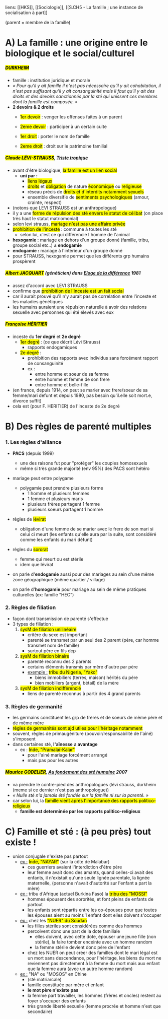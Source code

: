 liens: [[HKS]], [[Sociologie]], [[S.CH5 - La famille ; une instance de socialisation à part]]

(parent = membre de la famille)
# A) La famille : une origine entre le biologique et le social/culturel

##### <mark class="hltr-brown">DURKHEIM</mark>
- famille : institution juridique et morale
- *« Pour qu'il y ait famille il n'est pas nécessaire qu'il y ait cohabitation, il n'est pas suffisant qu'il y ait consanguinité mais il faut qu'il y ait des droits et des devoirs sanctionnés par la sté qui unissent ces membres dont la famille est composée. »*
- **2 devoirs & 2 droits**
	- <mark class="hltr-purple">1er devoir</mark> : venger les offenses faites à un parent
	- <mark class="hltr-purple">2eme devoir</mark> : participer à un certain culte

	- <mark class="hltr-purple">1er droit</mark> : porter le nom de famille
	- <mark class="hltr-purple">2eme droit</mark> : droit sur le patrimoine familial

##### <mark class="hltr-brown">Claude LÉVI-STRAUSS</mark>, <u>Triste tropique</u>
- avant d'être biologique, <mark class="hltr-purple">la famille est un lien social</mark> 
	- **uni par :**
		- <mark class="hltr-yellow">liens légaux</mark>
		- <mark class="hltr-yellow">droits</mark> et <mark class="hltr-yellow">obligation</mark> de nature <mark class="hltr-yellow">économique</mark> ou <mark class="hltr-yellow">religieuse</mark>
		- réseau précis de <mark class="hltr-yellow">droits et d'interdits notamment sexuels </mark>
		- ensemble diversifié de <mark class="hltr-yellow">sentiments psychologiques</mark> (amour, crainte, respect)
- (notons que LEVI STRAUSS est un anthropologue)
- il y a une <mark class="hltr-yellow">forme de répulsion des sté envers le statut de célibat</mark> (on place très haut le statut matriomonial)
- selon levi strauss, <mark class="hltr-purple">mariage n'est pas une affaire privée</mark>
- <mark class="hltr-purple">prohibition de l'inceste</mark> : commune à toutes les sté 
	- selon lui, c'est ce qui différencie l'homme de l'animal
- **hexogamie :** mariage en dehors d'un groupe donné (famille, tribu, groupe social etc..) **≠ endogamie**
- **endogamie :** mariage à l'intérieur d'un groupe donné 
- pour STRAUSS, hexogamie permet que les différents grp humains prospèrent

##### <mark class="hltr-brown">Albert JACQUART</mark> (généticien) dans <u>Eloge de la différence</u> 1981
- assez d'accord avec LEVI STRAUSS
- confirme que <mark class="hltr-purple">prohibition de l'inceste est un fait social</mark>
- car il aurait prouvé qu'il n'y aurait pas de correlation entre l'inceste et les maladies génétiques
- les humains auraient une répulsion naturelle à avoir des relations sexuelle avec personnes qui été élevés avec eux

##### <mark class="hltr-brown">Françoise HÉRITIER</mark>
- inceste du **1er degré** et **2e degré**
	- <mark class="hltr-purple">1er degré</mark> : (ce que décrit Lévi Strauss)
		- rapports endogamiques
	- <mark class="hltr-purple">2e degré</mark> : 
		- prohibition des rapports avec individus sans forcément rapport de consanguinité
		- ex :
			- entre homme et soeur de sa femme
			- entre homme et femme de son frere
			- entre homme et belle-fille
- (en france, depuis 1914, on peut se marier avec frere/soeur de sa femme/mari defunt et depuis 1980, pas besoin qu'il.elle soit mort.e, divorce suffit)
- cela est (pour F. HERITIER) de l'inceste de 2e degré

# B) Des règles de parenté multiples
### 1. Les règles d'alliance

- **PACS** (depuis 1999)
	- une des raisons fut pour "protéger" les couples homosexuels
	- même si très grande majorité (env 95%) des PACS sont hétéro
- mariage peut entre polygame
	- polygamie peut prendre plusieurs forme 
		- 1 homme et plusieurs femmes
		- 1 femme et plusieurs maris
		- plusieurs frères partagent 1 femme
		- plusieurs soeurs partagent 1 homme
- règles de <mark class="hltr-purple">lévirat</mark>
	- obligation d'une femme de se marier avec le frere de son mari si celui ci meurt (les enfants qu'elle aura par la suite, sont considéré comme les enfants du mari défunt)
- règles du <mark class="hltr-purple">sororat</mark>
	- femme qui meurt ou est stérile
	- idem que lévirat

- on parle d'**endogamie** aussi pour des mariages au sein d'une même zone géographique (même quartier / village)
- on parle d'**homogamie** pour mariage au sein de même pratiques culturelles (ex: famille "HEC")

### 2. Règles de filiation
- façon dont transmission de parenté s'effectue
- 3 types de filiation :
	1. <mark class="hltr-purple">sysM de filiation unilinéaire</mark>
		- critère du sexe est important
		- parenté se transmet par un seul des 2 parent (père, car homme transmet nom de famille)
		- surtout père en fils dcp
	2. <mark class="hltr-purple">sysM de filiation binaire</mark>
		- parenté reconnu des 2 parents
		- certains éléments transmis par mère d'autre par père
		- <u>exemple :</u>  <mark class="hltr-brown">tribu du Nigeria, "Yako"</mark>
			- biens immobiliers (terres, maison) hérités du père
			- bien mobiliers (argent, bétail) de la mère
	3. <mark class="hltr-purple">sysM de filiation indifférencié</mark>
		- liens de parenté reconnus à partir des 4 grand parents

### 3. Règles de germanité
- les germains constituent les grp de frères et de soeurs de même père et de même mère
- <mark class="hltr-yellow">règles de germanités sont ajd utiles pour l'héritage notamment</mark>
- souvent, règles de primaugéniture (pouvoir/responsabilité de l'aîné) s'imposent
- dans certaines sté, **l'aînesse ≠ avantage**
	- ex : <mark class="hltr-brown">Inde, "Pramalaï-Kalar"</mark>
		- pour l'ainé mariage forcément arrangé 
		- mais pas pour les autres 
##### <mark class="hltr-brown">Maurice GODELIER</mark>,  <u>Au fondement des sté humaine</u> 2007
- va prendre le contre-pied des anthropologues (lévi strauss, durkheim (meme si ce dernier n'est pas anthropologue))
- *« Nulle sté n'a jamais été fondée sur la famille ni sur la parenté. »*
- car selon lui, la <mark class="hltr-yellow">famille vient après l'importance des </mark><mark class="hltr-purple">rapports politico-religieux</mark>
	- **famille est determinée par les rapports politico-religieux**

# C) Famille et sté : (à peu près) tout existe !

- union conjugale n'existe pas partout
	- <u>ex :</u> <mark class="hltr-brown">Inde, "NAYAR"</mark> (sur la côte de Malabar)
		- ces guerriers avaient l'interdiction d'être père
		- leur femme avait donc des amants, quand celles-ci avait des enfants, il n'existait qu'une seule lignée parentale, la lignée maternelle, (personne n'avait d'autorité sur l'enfant a part la mère)
	- <u>ex :</u> tribu d'Afrique (actuel Burkina Faso) la <mark class="hltr-brown">tribu des "MOSSI"</mark>
		- hommes épousent des sororités, et font pleins de enfants de partout
		- les enfants sont répartis entre les co-épouses pour que toutes les épouses aient au moins 1 enfant dont elles doivent s'occuper
	- <u>ex :</u> chez les <mark class="hltr-brown">"NUER" du Soudan</mark>
		- les filles stériles sont considérées comme des hommes
		- percoivent donc une part de la dote familiale
			- elles doivent, avec cette dote, épouser une jeune fille (non stérile), la faire tomber enceinte avec un homme random
			- la femme stérile devient donc père de l'enfant
		- chez les NUER on peut créer des familles dont le mari légal est un mort sans descendance, pour l'héritage, les biens du mort ne reviennent pas directement à la femme du mort mais aux enfant que la femme aura (avec un autre homme random)
	- <u>ex :</u> "NA" ou "MOSOS" en Chine
		- (sté matriarcale)
		- famille constituée par mère et enfant
		- **le mot père n'existe pas**
		- la femme part travailler, les hommes (frères et oncles) restent au foyer s'occuper des enfants
		- très grande liberté sexuelle (femme procrée et homme n'est que secondaire)